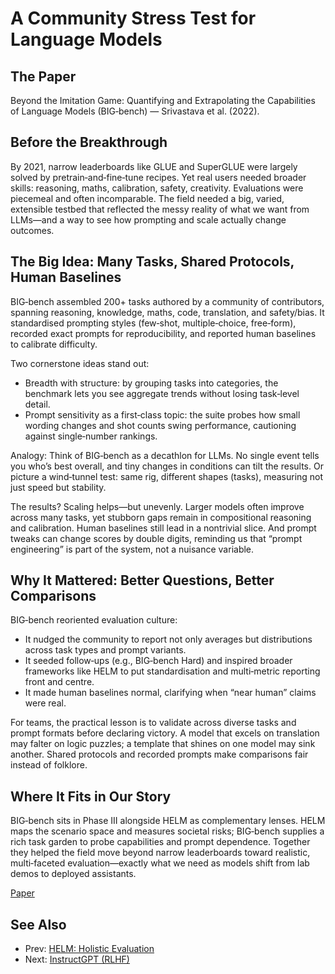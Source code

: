 # A Community Stress Test for Language Models

## The Paper

Beyond the Imitation Game: Quantifying and Extrapolating the Capabilities of
Language Models (BIG‑bench) — Srivastava et al. (2022).

## Before the Breakthrough

By 2021, narrow leaderboards like GLUE and SuperGLUE were largely solved by
pretrain‑and‑fine‑tune recipes. Yet real users needed broader skills: reasoning,
maths, calibration, safety, creativity. Evaluations were piecemeal and often
incomparable. The field needed a big, varied, extensible testbed that reflected
the messy reality of what we want from LLMs—and a way to see how prompting and
scale actually change outcomes.

## The Big Idea: Many Tasks, Shared Protocols, Human Baselines

BIG‑bench assembled 200+ tasks authored by a community of contributors, spanning
reasoning, knowledge, maths, code, translation, and safety/bias. It standardised
prompting styles (few‑shot, multiple‑choice, free‑form), recorded exact prompts
for reproducibility, and reported human baselines to calibrate difficulty.

Two cornerstone ideas stand out:

- Breadth with structure: by grouping tasks into categories, the benchmark lets
  you see aggregate trends without losing task‑level detail.
- Prompt sensitivity as a first‑class topic: the suite probes how small wording
  changes and shot counts swing performance, cautioning against single‑number
  rankings.

Analogy: Think of BIG‑bench as a decathlon for LLMs. No single event tells you
who’s best overall, and tiny changes in conditions can tilt the results. Or
picture a wind‑tunnel test: same rig, different shapes (tasks), measuring not
just speed but stability.

The results? Scaling helps—but unevenly. Larger models often improve across many
tasks, yet stubborn gaps remain in compositional reasoning and calibration.
Human baselines still lead in a nontrivial slice. And prompt tweaks can change
scores by double digits, reminding us that “prompt engineering” is part of the
system, not a nuisance variable.

## Why It Mattered: Better Questions, Better Comparisons

BIG‑bench reoriented evaluation culture:

- It nudged the community to report not only averages but distributions across
  task types and prompt variants.
- It seeded follow‑ups (e.g., BIG‑bench Hard) and inspired broader frameworks
  like HELM to put standardisation and multi‑metric reporting front and centre.
- It made human baselines normal, clarifying when “near human” claims were real.

For teams, the practical lesson is to validate across diverse tasks and prompt
formats before declaring victory. A model that excels on translation may falter
on logic puzzles; a template that shines on one model may sink another. Shared
protocols and recorded prompts make comparisons fair instead of folklore.

## Where It Fits in Our Story

BIG‑bench sits in Phase III alongside HELM as complementary lenses. HELM maps
the scenario space and measures societal risks; BIG‑bench supplies a rich task
garden to probe capabilities and prompt dependence. Together they helped the
field move beyond narrow leaderboards toward realistic, multi‑faceted
evaluation—exactly what we need as models shift from lab demos to deployed
assistants.

[Paper](llm_papers_syllabus/BIG_Bench_Beyond_Imitation_Game_Srivastava_2022.pdf)
## See Also
- Prev: [HELM: Holistic Evaluation](15-helm-holistic-evaluation-liang-2022.md)
- Next: [InstructGPT (RLHF)](17-instructgpt-training-instructions-ouyang-2022.md)
